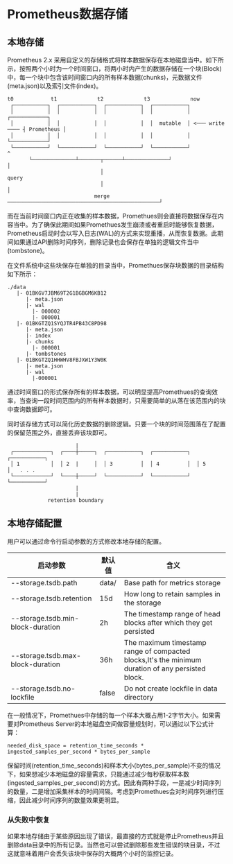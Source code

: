 # Prometheus数据存储

## 本地存储

Prometheus 2.x 采用自定义的存储格式将样本数据保存在本地磁盘当中。如下所示，按照两个小时为一个时间窗口，将两小时内产生的数据存储在一个块(Block)中，每一个块中包含该时间窗口内的所有样本数据(chunks)，元数据文件(meta.json)以及索引文件(index)。

```
t0            t1             t2             t3             now
 ┌───────────┐  ┌───────────┐  ┌───────────┐  ┌───────────┐
 │           │  │           │  │           │  │           │                 ┌────────────┐
 │           │  │           │  │           │  │  mutable  │ <─── write ──── ┤ Prometheus │
 │           │  │           │  │           │  │           │                 └────────────┘
 └───────────┘  └───────────┘  └───────────┘  └───────────┘                        ^
       └──────────────┴───────┬──────┴──────────────┘                              │
                              │                                                  query
                              │                                                    │
                            merge ─────────────────────────────────────────────────┘
```

而在当前时间窗口内正在收集的样本数据，Promethues则会直接将数据保存在内容当中。为了确保此期间如果Promethues发生崩溃或者重启时能够恢复数据，Prometheus启动时会以写入日志(WAL)的方式来实现重播，从而恢复数据。此期间如果通过API删除时间序列，删除记录也会保存在单独的逻辑文件当中(tombstone)。

在文件系统中这些块保存在单独的目录当中，Promethues保存块数据的目录结构如下所示：

```
./data 
   |- 01BKGV7JBM69T2G1BGBGM6KB12
      |- meta.json
      |- wal
        |- 000002
        |- 000001
   |- 01BKGTZQ1SYQJTR4PB43C8PD98
      |- meta.json
      |- index
      |- chunks
        |- 000001
      |- tombstones
   |- 01BKGTZQ1HHWHV8FBJXW1Y3W0K
      |- meta.json
      |- wal
        |-000001
```

通过时间窗口的形式保存所有的样本数据，可以明显提高Promethues的查询效率，当查询一段时间范围内的所有样本数据时，只需要简单的从落在该范围内的块中查询数据即可。

同时该存储方式可以简化历史数据的删除逻辑。只要一个块的时间范围落在了配置的保留范围之外，直接丢弃该块即可。

```
                      |
 ┌────────────┐  ┌────┼─────┐  ┌───────────┐  ┌───────────┐  ┌───────────┐
 │ 1          │  │ 2  |     │  │ 3         │  │ 4         │  │ 5         │   . . .
 └────────────┘  └────┼─────┘  └───────────┘  └───────────┘  └───────────┘
                      |
                      |
             retention boundary
```

## 本地存储配置

用户可以通过命令行启动参数的方式修改本地存储的配置。

|启动参数|默认值|含义|
|-------|-----|---|
| --storage.tsdb.path               |  data/       |  Base path for metrics storage |
| --storage.tsdb.retention          |  15d         |  How long to retain samples in the storage          |
| --storage.tsdb.min-block-duration |   2h         |  The timestamp range of head blocks after which they get persisted          |
| --storage.tsdb.max-block-duration |   36h        |  The maximum timestamp range of compacted blocks,It's the minimum duration of any persisted block.          |
| --storage.tsdb.no-lockfile        |   false      |    Do not create lockfile in data directory        |

在一般情况下，Promethues中存储的每一个样本大概占用1-2字节大小。如果需要对Prometheus Server的本地磁盘空间做容量规划时，可以通过以下公式计算：

```
needed_disk_space = retention_time_seconds * ingested_samples_per_second * bytes_per_sample
```

保留时间(retention_time_seconds)和样本大小(bytes_per_sample)不变的情况下，如果想减少本地磁盘的容量需求，只能通过减少每秒获取样本数(ingested_samples_per_second)的方式。因此有两种手段，一是减少时间序列的数量，二是增加采集样本的时间间隔。考虑到Promethues会对时间序列进行压缩，因此减少时间序列的数量效果更明显。

### 从失败中恢复

如果本地存储由于某些原因出现了错误，最直接的方式就是停止Prometheus并且删除data目录中的所有记录。当然也可以尝试删除那些发生错误的块目录，不过这就意味着用户会丢失该块中保存的大概两个小时的监控记录。
